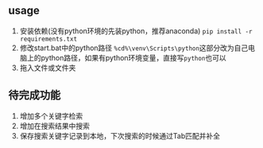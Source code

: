 ## usage
1. 安装依赖(没有python环境的先装python，推荐anaconda)
`pip install -r requirements.txt`
2. 修改start.bat中的python路径
`%cd%\venv\Scripts\python`这部分改为自己电脑上的python路径，如果有python环境变量，直接写`python`也可以
3. 拖入文件或文件夹

## 待完成功能
1. 增加多个关键字检索
2. 增加在搜索结果中搜索
3. 保存搜索关键字记录到本地，下次搜索的时候通过Tab匹配并补全